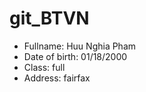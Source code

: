 # git_BTVN

+ Fullname: Huu Nghia Pham  
+ Date of birth: 01/18/2000
+ Class: full
+ Address: fairfax
